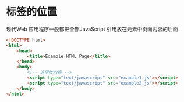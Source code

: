 # 标签的位置

现代Web 应用程序一般都把全部JavaScript 引用放在<body>元素中页面内容的后面

```html
<!DOCTYPE html>
<html>
	<head>
		<title>Example HTML Page</title>
	</head>
	<body>
		<!-- 这里放内容 -->
		<script type="text/javascript" src="example1.js"></script>
		<script type="text/javascript" src="example2.js"></script>
	</body>
</html>
```

